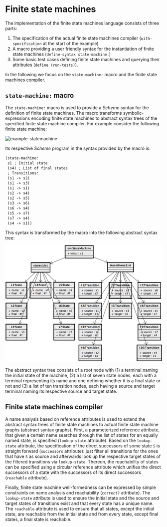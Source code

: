 # Finite state machines

The implementation of the finite state machines language consists of three parts:
  1. The specification of the actual finite state machines compiler (`with-specification` at the start of the example)
  1. A macro providing a user friendly syntax for the instantiation of finite state machines (`define-syntax state-machine:`)
  1. Some basic test cases defining finite state machines and querying their attributes (`define (run-tests)`).

In the following we focus on the `state-machine:` macro and the finite state machines compiler.

## `state-machine:` macro

The `state-machine:` macro is used to provide a _Scheme_ syntax for the definition of finite state machines. The macro transforms symbolic-expressions encoding finite state machines to abstract syntax trees of the specified finite state machine compiler. For example consider the following finite state machine:

![example-statemachine](figures/example-statemachine.png)

Its respective _Scheme_ program in the syntax provided by the macro is:

```
(state-machine:
 s1 ; Initial state
 (s4) ; List of final states
 ; Transitions:
 (s1 -> s2)
 (s1 -> s3)
 (s1 -> s1)
 (s2 -> s4)
 (s2 -> s5)
 (s3 -> s6)
 (s6 -> s4)
 (s5 -> s7)
 (s7 -> s4)
 (s4 -> s1))
```

This syntax is transformed by the macro into the following abstract syntax tree:

![example-statemachine-ast](figures/example-statemachine-ast.png)

The abstract syntax tree consists of a root node with (1) a terminal naming the initial state of the machine, (2) a list of seven state nodes, each with a terminal representing its name and one defining whether it is a final state or not and (3) a list of ten transition nodes, each having a source and target terminal naming its respective source and target state.

## Finite state machines compiler

A name analysis based on reference attributes is used to extend the abstract syntax trees of finite state machines to actual finite state machine graphs (abstract syntax graphs). First, a parameterized reference attribute, that given a certain name searches through the list of states for an equally named state, is specified (`lookup-state` attribute). Based on the `lookup-state` attribute, the specification of the direct successors of some state `S` is straight forward (`successors` attribute): just filter all transitions for the ones that have `S` as source and afterwards look up the respective target states of the filtered transitions via `lookup-state`. Thereon, the reachability of states can be specified using a circular reference attribute which unifies the direct successors of a state with the successors of its direct successors (`reachable` attribute).

Finally, finite state machine well-formedness can be expressed by simple constraints on name analysis and reachability (`correct?` attribute). The `lookup-state` attribute is used to ensure the initial state and the source and target states of transitions exist and that every state has a unique name. The `reachable` attribute is used to ensure that all states, except the initial state, are reachable from the initial state and from every state, except final states, a final state is reachable.
